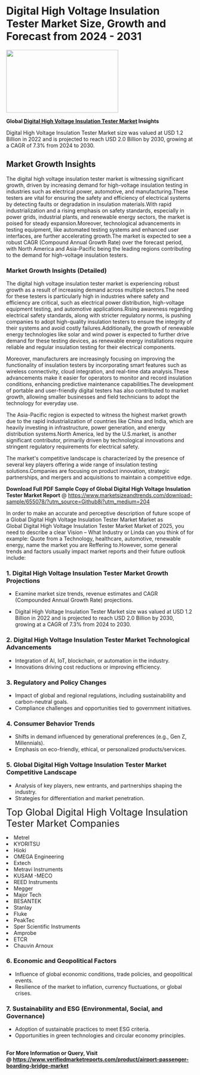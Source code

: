 <H1>Digital High Voltage Insulation Tester Market Size, Growth and Forecast from 2024 - 2031</H1><img class="aligncenter size-medium wp-image-584254" src="https://thirdeyenews.in/wp-content/uploads/2024/09/Global-Market-Research-300x168.jpeg" alt="" width="300" height="168" /><p><strong>Global&nbsp;<a href="https://www.marketsizeandtrends.com/download-sample/655078/?utm_source=Github8j?utm_medium=204">Digital High Voltage Insulation Tester Market</a> Insights</strong></p><p>Digital High Voltage Insulation Tester Market size was valued at USD 1.2 Billion in 2022 and is projected to reach USD 2.0 Billion by 2030, growing at a CAGR of 7.3% from 2024 to 2030.</p><p><h2>Market Growth Insights</h2> <p>The digital high voltage insulation tester market is witnessing significant growth, driven by increasing demand for high-voltage insulation testing in industries such as electrical power, automotive, and manufacturing.These testers are vital for ensuring the safety and efficiency of electrical systems by detecting faults or degradation in insulation materials.With rapid industrialization and a rising emphasis on safety standards, especially in power grids, industrial plants, and renewable energy sectors, the market is poised for steady expansion.Moreover, technological advancements in testing equipment, like automated testing systems and enhanced user interfaces, are further accelerating growth.The market is expected to see a robust CAGR (Compound Annual Growth Rate) over the forecast period, with North America and Asia-Pacific being the leading regions contributing to the demand for high-voltage insulation testers.</p> <h3>Market Growth Insights (Detailed)</h3> <p>The digital high voltage insulation tester market is experiencing robust growth as a result of increasing demand across multiple sectors.The need for these testers is particularly high in industries where safety and efficiency are critical, such as electrical power distribution, high-voltage equipment testing, and automotive applications.Rising awareness regarding electrical safety standards, along with stricter regulatory norms, is pushing companies to adopt high-quality insulation testers to ensure the integrity of their systems and avoid costly failures.Additionally, the growth of renewable energy technologies like solar and wind power is expected to further drive demand for these testing devices, as renewable energy installations require reliable and regular insulation testing for their electrical components.</p> <p>Moreover, manufacturers are increasingly focusing on improving the functionality of insulation testers by incorporating smart features such as wireless connectivity, cloud integration, and real-time data analysis.These advancements make it easier for operators to monitor and record insulation conditions, enhancing predictive maintenance capabilities.The development of portable and user-friendly digital testers has also contributed to market growth, allowing smaller businesses and field technicians to adopt the technology for everyday use.</p> <p>The Asia-Pacific region is expected to witness the highest market growth due to the rapid industrialization of countries like China and India, which are heavily investing in infrastructure, power generation, and energy distribution systems.North America, led by the U.S.market, is another significant contributor, primarily driven by technological innovations and stringent regulatory requirements for electrical safety.</p> <p>The market's competitive landscape is characterized by the presence of several key players offering a wide range of insulation testing solutions.Companies are focusing on product innovation, strategic partnerships, and mergers and acquisitions to maintain a competitive edge.</p> <p><span class=""><strong>Download Full PDF Sample Copy of Global Digital High Voltage Insulation Tester Market Report</strong> @ <a href="https://www.marketsizeandtrends.com/download-sample/655078/?utm_source=Github8j?utm_medium=204" target="_blank">https://www.marketsizeandtrends.com/download-sample/655078/?utm_source=Github8j?utm_medium=204</a></span></p><p>In order to make an accurate and perceptive description of future scope of a Global&nbsp;Digital High Voltage Insulation Tester Market Market as Global&nbsp;Digital High Voltage Insulation Tester Market Market of 2025, you need to describe a clear Vision &ndash; What Industry or Linda can you think of for example: Quote from a Technology, healthcare, automotive, renewable energy, name the market you are Reffering to.However, some general trends and factors usually impact market reports and their future outlook include:</p><h3>1.&nbsp;<strong>Digital High Voltage Insulation Tester Market Growth Projections</strong></h3><ul><li>Examine market size trends, revenue estimates and CAGR (Compounded Annual Growth Rate) projections.</li><li><p>Digital High Voltage Insulation Tester Market size was valued at USD 1.2 Billion in 2022 and is projected to reach USD 2.0 Billion by 2030, growing at a CAGR of 7.3% from 2024 to 2030.</p></li></ul><h3>2.&nbsp;<strong>Digital High Voltage Insulation Tester Market Technological Advancements</strong></h3><ul><li>Integration of AI, IoT, blockchain, or automation in the industry.</li><li>Innovations driving cost reductions or improving efficiency.</li></ul><h3>3.&nbsp;<strong>Regulatory and Policy Changes</strong></h3><ul><li>Impact of global and regional regulations, including sustainability and carbon-neutral goals.</li><li>Compliance challenges and opportunities tied to government initiatives.</li></ul><h3>4.&nbsp;<strong>Consumer Behavior Trends</strong></h3><ul><li>Shifts in demand influenced by generational preferences (e.g., Gen Z, Millennials).</li><li>Emphasis on eco-friendly, ethical, or personalized products/services.</li></ul><h3>5.&nbsp;<strong>Global Digital High Voltage Insulation Tester Market Competitive Landscape</strong></h3><ul><li>Analysis of key players, new entrants, and partnerships shaping the industry.</li><li>Strategies for differentiation and market penetration.</li></ul><p data-pm-slice="1 1 []"><span style="color: inherit; font-family: inherit; font-size: 25px;">Top Global Digital High Voltage Insulation Tester Market Companies</span></p><div class="" data-test-id=""><p><li>Metrel</li><li> KYORITSU</li><li> Hioki</li><li> OMEGA Engineering</li><li> Extech</li><li> Metravi Instruments</li><li> KUSAM -MECO</li><li> REED Instruments</li><li> Megger</li><li> Major Tech</li><li> BESANTEK</li><li> Stanlay</li><li> Fluke</li><li> PeakTec</li><li> Sper Scientific Instruments</li><li> Amprobe</li><li> ETCR</li><li> Chauvin Arnoux</li></p></div><h3>6.&nbsp;<strong>Economic and Geopolitical Factors</strong></h3><ul><li>Influence of global economic conditions, trade policies, and geopolitical events.</li><li>Resilience of the market to inflation, currency fluctuations, or global crises.</li></ul><h3>7.&nbsp;<strong>Sustainability and ESG (Environmental, Social, and Governance)</strong></h3><ul><li>Adoption of sustainable practices to meet ESG criteria.</li><li>Opportunities in green technologies and circular economy principles.</li></ul><h2><strong style="font-size: 14px;">For More Information or Query, Visit @&nbsp;</strong><a style="background-color: #ffffff; font-size: 14px;" href="https://www.marketsizeandtrends.com/report/digital-high-voltage-insulation-tester-market/" target="_blank">https://www.verifiedmarketreports.com/product/airport-passenger-boarding-bridge-market</a></h2>